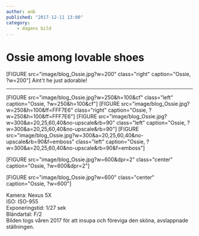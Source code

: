 ```yaml
---
author: anb
published: "2017-12-11 13:00"
category:
    - dagens bild
...
```

Ossie among lovable shoes
==================================

[FIGURE src="image/blog_Ossie.jpg?w=200" class="right" caption="Ossie, ?w=200"]
Aint't he just adorable!

<!--more-->

---

[FIGURE src="image/blog_Ossie.jpg?w=250&h=100&cf" class="left" caption="Ossie, ?w=250&h=100&cf"]
[FIGURE src="image/blog_Ossie.jpg?w=250&h=100&ff=FFF7E6" class="right" caption="Ossie, ?w=250&h=100&ff=FFF7E6"]
[FIGURE src="image/blog_Ossie.jpg?w=300&a=20,25,60,40&no-upscale&rb=90" class="left" caption="Ossie, ?w=300&a=20,25,60,40&no-upscale&rb=90"]
[FIGURE src="image/blog_Ossie.jpg?w=300&a=20,25,60,40&no-upscale&rb=90&f=emboss" class="left" caption="Ossie, ?w=300&a=20,25,60,40&no-upscale&rb=90&f=emboss"]

[FIGURE src="image/blog_Ossie.jpg?w=600&dpr=2" class="center" caption="Ossie, ?w=600&dpr=2"]  

[FIGURE src="image/blog_Ossie.jpg?w=600" class="center" caption="Ossie, ?w=600"]


Kamera: Nexus 5X  
ISO: ISO-955  
Exponeringstid: 1/27 sek  
Bländartal: F/2  
Bilden togs våren 2017 för att insupa och föreviga den sköna, avslappnade ställningen.
